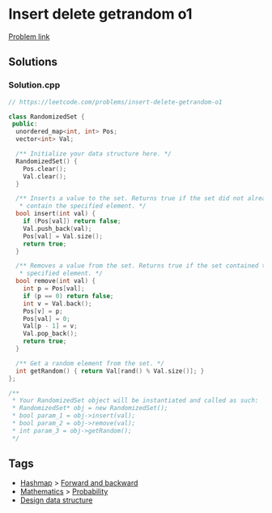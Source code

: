 # Insert delete getrandom o1

[Problem link](https://leetcode.com/problems/insert-delete-getrandom-o1)

## Solutions


### Solution.cpp
```cpp
// https://leetcode.com/problems/insert-delete-getrandom-o1

class RandomizedSet {
 public:
  unordered_map<int, int> Pos;
  vector<int> Val;

  /** Initialize your data structure here. */
  RandomizedSet() {
    Pos.clear();
    Val.clear();
  }

  /** Inserts a value to the set. Returns true if the set did not already
   * contain the specified element. */
  bool insert(int val) {
    if (Pos[val]) return false;
    Val.push_back(val);
    Pos[val] = Val.size();
    return true;
  }

  /** Removes a value from the set. Returns true if the set contained the
   * specified element. */
  bool remove(int val) {
    int p = Pos[val];
    if (p == 0) return false;
    int v = Val.back();
    Pos[v] = p;
    Pos[val] = 0;
    Val[p - 1] = v;
    Val.pop_back();
    return true;
  }

  /** Get a random element from the set. */
  int getRandom() { return Val[rand() % Val.size()]; }
};

/**
 * Your RandomizedSet object will be instantiated and called as such:
 * RandomizedSet* obj = new RandomizedSet();
 * bool param_1 = obj->insert(val);
 * bool param_2 = obj->remove(val);
 * int param_3 = obj->getRandom();
 */
```
## Tags

* [Hashmap](/Collections/hashmap.md#hashmap) > [Forward and backward](/Collections/hashmap.md#forward-and-backward)
* [Mathematics](/Collections/mathematics.md#mathematics) > [Probability](/Collections/mathematics.md#probability)
* [Design data structure](/Collections/design-data-structure.md#design-data-structure)
